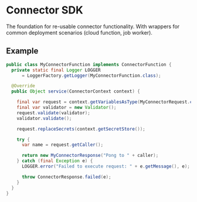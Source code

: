 # Connector SDK

The foundation for re-usable connector functionality. With wrappers for common deployment scenarios (cloud function, job worker).


## Example

```java
public class MyConnectorFunction implements ConnectorFunction {
  private static final Logger LOGGER
      = LoggerFactory.getLogger(MyConnectorFunction.class);

  @Override
  public Object service(ConnectorContext context) {

    final var request = context.getVariablesAsType(MyConnectorRequest.class);
    final var validator = new Validator();
    request.validate(validator);
    validator.validate();

    request.replaceSecrets(context.getSecretStore());

    try {
      var name = request.getCaller();

      return new MyConnectorResponse("Pong to " + caller);
    } catch (final Exception e) {
      LOGGER.error("Failed to execute request: " + e.getMessage(), e);

      throw ConnectorResponse.failed(e);
    }
  }
}
```
